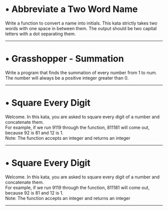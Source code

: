 # • Abbreviate a Two Word Name
Write a function to convert a name into initials. This kata strictly takes two words with one space in between them.
The output should be two capital letters with a dot separating them.
___
# • Grasshopper - Summation
Write a program that finds the summation of every number from 1 to num. The number will always be a positive integer greater than 0.
___
# • Square Every Digit
Welcome. In this kata, you are asked to square every digit of a number and concatenate them. <br/>
For example, if we run 9119 through the function, 811181 will come out, because 92 is 81 and 12 is 1. <br/>
Note: The function accepts an integer and returns an integer
___
# • Square Every Digit
Welcome. In this kata, you are asked to square every digit of a number and concatenate them. <br/>
For example, if we run 9119 through the function, 811181 will come out, because 92 is 81 and 12 is 1. <br/>
Note: The function accepts an integer and returns an integer
___

